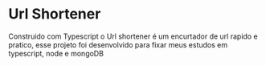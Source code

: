 # Url Shortener
Construido com Typescript o Url shortener é um encurtador de url rapido e pratico, esse projeto foi desenvolvido para fixar meus estudos em typescript, node e mongoDB